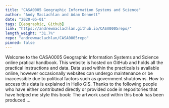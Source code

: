```yaml
---
title: "CASA0005 Geographic Information Systems and Science"
author: "Andy MacLachlan and Adam Dennett"
date: "2020-05-01"
tags: [Geographic, Github]
link: "https://andrewmaclachlan.github.io/CASA0005repo/"
length_weight: "31.7%"
repo: "andrewmaclachlan/CASA0005repo"
pinned: false
---
```


 Welcome to the CASA0005 Geographic Information Systems and Science online pratical handbook. This website is hosted on GitHub and holds all the practical instructions and data. Data used within the practicals is available online, however occasionally websites can undergo maintenance or be inaccessible due to political factors such as government shutdowns. How to access this data is explained in Hello GIS. Thanks to the following people who have either contributed directly or provided code in repositories that have helped me style this book: The artwork used within this book has been produced  ...
